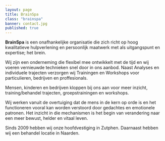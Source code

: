 ```yaml
---
layout: page
title: BrainSpa
class: "brainspa"
banner: contact.jpg
published: true
---
```


**BrainSpa** is een onafhankelijke organisatie die zich richt op hoog kwalitatieve hulpverlening en persoonlijk maatwerk met als uitgangspunt en expertise; het brein.

Wij zijn een onderneming die flexibel mee ontwikkelt met de tijd en wij voeren vernieuwde technieken snel door in ons aanbod. Naast Analyses en individuele trajecten verzorgen wij Trainingen en Workshops voor particulieren, bedrijven en proffesionals.

Mensen, kinderen en bedrijven kloppen bij ons aan voor meer inzicht, training/behandel trajecten, groepstrainingen en workshops.

Wij werken vanuit de overtuiging dat de mens in de kern op orde is en het functioneren vooral kan worden verstoord door gedachtes en emotionele patronen. Het inzicht in die mechanismen is het begin van verandering naar een meer bewust, helder en vitaal leven.

Sinds 2009 hebben wij onze hoofdvestiging in Zutphen. Daarnaast hebben wij een behandel locatie in Naarden. 

